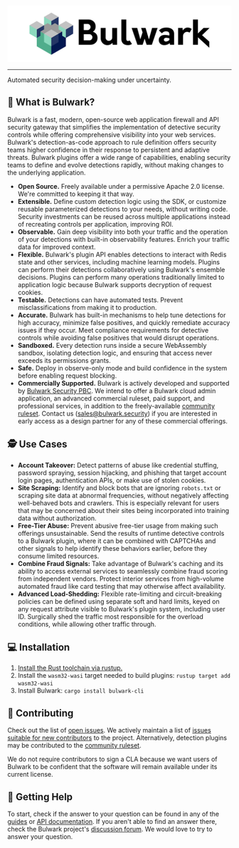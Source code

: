 [![Bulwark Logo](/docs/assets/bulwark-hero.png)](https://bulwark.security/)

---

Automated security decision-making under uncertainty.

## 🏰 What is Bulwark?

Bulwark is a fast, modern, open-source web application firewall and API security gateway that simplifies the
implementation of detective security controls while offering comprehensive visibility into your web services. Bulwark's
detection-as-code approach to rule definition offers security teams higher confidence in their response to persistent
and adaptive threats. Bulwark plugins offer a wide range of capabilities, enabling security teams to define and evolve
detections rapidly, without making changes to the underlying application.

- **Open Source.** Freely available under a permissive Apache 2.0 license. We're committed to keeping it that way.
- **Extensible.** Define custom detection logic using the SDK, or customize reusable parameterized detections to
    your needs, without writing code. Security investments can be reused across multiple applications instead of
    recreating controls per application, improving ROI.
- **Observable.** Gain deep visibility into both your traffic and the operation of your detections with built-in
    observability features. Enrich your traffic data for improved context.
- **Flexible.** Bulwark's plugin API enables detections to interact with Redis state and other services, including
    machine learning models. Plugins can perform their detections collaboratively using Bulwark's ensemble decisions.
    Plugins can perform many operations traditionally limited to application logic because Bulwark supports decryption
    of request cookies.
- **Testable.** Detections can have automated tests. Prevent misclassifications from making it to production.
- **Accurate.** Bulwark has built-in mechanisms to help tune detections for high accuracy, minimize false
    positives, and quickly remediate accuracy issues if they occur. Meet compliance requirements for detective controls
    while avoiding false positives that would disrupt operations.
- **Sandboxed.** Every detection runs inside a secure WebAssembly sandbox, isolating detection logic, and ensuring that
    access never exceeds its permissions grants.
- **Safe.** Deploy in observe-only mode and build confidence in the system before enabling request blocking.
- **Commercially Supported.** Bulwark is actively developed and supported by
    [Bulwark Security PBC](https://bulwark.security/). We intend to offer a Bulwark cloud admin application, an
    advanced commercial ruleset, paid support, and professional services, in addition to the freely-available
    [community ruleset](https://github.com/bulwark-security/bulwark-community-ruleset). Contact us
    ([sales@bulwark.security](mailto:sales@bulwark.security)) if you are interested in early access as a design partner
    for any of these commercial offerings.

## 🕵️ Use Cases

- **Account Takeover:** Detect patterns of abuse like credential stuffing, password spraying, session hijacking,
    and phishing that target account login pages, authentication APIs, or make use of stolen cookies.
- **Site Scraping:** Identify and block bots that are ignoring `robots.txt` or scraping site data at abnormal
    frequencies, without negatively affecting well-behaved bots and crawlers. This is especially relevant for
    users that may be concerned about their sites being incorporated into training data without authorization.
- **Free-Tier Abuse:** Prevent abusive free-tier usage from making such offerings unsustainable. Send the results
    of runtime detective controls to a Bulwark plugin, where it can be combined with CAPTCHAs and other signals
    to help identify these behaviors earlier, before they consume limited resources.
- **Combine Fraud Signals:** Take advantage of Bulwark's caching and its ability to access external services to
    seamlessly combine fraud scoring from independent vendors. Protect interior services from high-volume
    automated fraud like card testing that may otherwise affect availability.
- **Advanced Load-Shedding:** Flexible rate-limiting and circuit-breaking policies can be defined using separate
    soft and hard limits, keyed on any request attribute visible to Bulwark's plugin system, including user ID.
    Surgically shed the traffic most responsible for the overload conditions, while allowing other traffic through.

## 💻 Installation

1. [Install the Rust toolchain via rustup.](https://www.rust-lang.org/tools/install)
2. Install the `wasm32-wasi` target needed to build plugins: `rustup target add wasm32-wasi`
3. Install Bulwark: `cargo install bulwark-cli`

## 💪 Contributing

Check out the list of [open issues](https://github.com/bulwark-security/bulwark/issues). We actively maintain a
list of [issues suitable for new contributors][good-first-issue] to the project. Alternatively, detection plugins
may be contributed to the [community ruleset](https://github.com/bulwark-security/bulwark-community-ruleset).

We do not require contributors to sign a CLA because we want users of Bulwark to be confident that the software will
remain available under its current license.

[good-first-issue]: https://github.com/bulwark-security/bulwark/issues?q=is%3Aissue+is%3Aopen+label%3A%22good+first+issue%22

## 🛟 Getting Help

To start, check if the answer to your question can be found in any of the [guides](https://docs.bulwark.security/guides)
or [API documentation](https://docs.bulwark.security/api). If you aren't able to find an answer there, check
the Bulwark project's [discussion forum](https://github.com/bulwark-security/bulwark/discussions). We would love to try
to answer your question.
